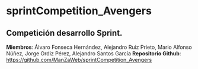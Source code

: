 # sprintCompetition_Avengers

## Competición desarrollo Sprint.

**Miembros**: Álvaro Fonseca Hernández, Alejandro Ruiz Prieto, Mario Alfonso Núñez, Jorge Ordiz Pérez, Alejandro Santos García
**Repositorio Github**: https://github.com/ManZaWeb/sprintCompetition_Avengers
